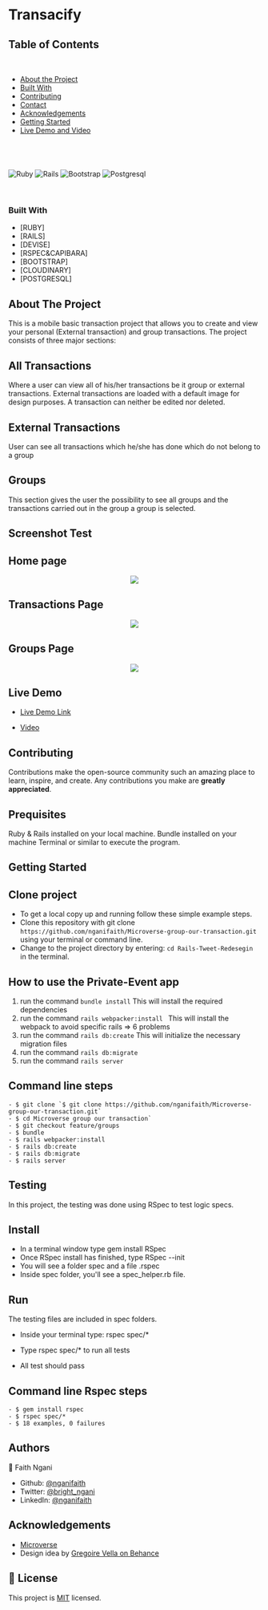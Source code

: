 # Transacify

## Table of Contents
  <br />

* [About the Project](#about-the-project)
* [Built With](#built-with)
* [Contributing](#contributing)
* [Contact](#authors)
* [Acknowledgements](#acknowledgements) 
* [Getting Started](#getting-started) 
* [Live Demo and Video](#live-demo) 

#
<br />

![Ruby](https://img.shields.io/badge/Ruby-CC342D?style=for-the-badge&logo=ruby&logoColor=white)
![Rails](https://img.shields.io/badge/Ruby_on_Rails-CC0000?style=for-the-badge&logo=ruby-on-rails&logoColor=white)
![Bootstrap](https://img.shields.io/badge/Bootstrap-563D7C?style=for-the-badge&logo=bootstrap&logoColor=white)
![Postgresql](https://img.shields.io/badge/PostgreSQL-316192?style=for-the-badge&logo=postgresql&logoColor=white)

<br />

### Built With

* [RUBY]
* [RAILS]
* [DEVISE]
* [RSPEC&CAPIBARA]
* [BOOTSTRAP]
* [CLOUDINARY]
* [POSTGRESQL]


<!-- ABOUT THE PROJECT   -->
## About The Project
This is a mobile basic transaction project that allows you to create and view your personal (External transaction) and group transactions. The project consists of three major sections:
 ## All Transactions

 Where a user can view all of his/her transactions be it group or external transactions. External transactions are loaded with a default image for design purposes. A transaction can neither be edited nor deleted.

 ## External Transactions
 User can see all transactions which he/she has done which do not belong to a group

 ## Groups
 This section gives the user the possibility to see all groups and the transactions carried out in the group a group is selected.

## Screenshot Test
## Home page

<p align="center">
  <img height="auto" src="app/assets/images/home.png">
</p>

## Transactions Page
<p align="center">
  <img height="auto" src="app/assets/images/transaction.png">
</p>

## Groups Page
<p align="center">
  <img height="auto" src="app/assets/images/group.png">
</p>

## Live Demo

- [Live Demo Link](https://calm-brook-95634.herokuapp.com/)

- [Video](https://www.loom.com/share/4ff817c608cd4fedbd3322f3de4d9a1b)

## Contributing

Contributions make the open-source community such an amazing place to learn, inspire, and create. Any contributions you make are **greatly appreciated**.

## Prequisites

Ruby & Rails installed on your local machine.
Bundle installed on your machine
Terminal or similar to execute the program.


## Getting Started


## Clone project

- To get a local copy up and running follow these simple example steps.
- Clone this repository with git clone ```https://github.com/nganifaith/Microverse-group-our-transaction.git``` using your terminal or command line.
- Change to the project directory by entering: ```cd Rails-Tweet-Redesegin``` in the terminal.

## How to use the Private-Event app
1. run the command ```bundle install```   This will install the required dependencies
2. run the command ```rails webpacker:install ``` This will install the webpack to avoid specific rails => 6 problems
3. run the command ```rails db:create``` This will initialize the necessary migration files
4. run the command ```rails db:migrate``` 
5. run the command ```rails server```

## Command line steps
```
- $ git clone `$ git clone https://github.com/nganifaith/Microverse-group-our-transaction.git`
- $ cd Microverse group our transaction`
- $ git checkout feature/groups
- $ bundle 
- $ rails webpacker:install 
- $ rails db:create
- $ rails db:migrate
- $ rails server
```

## Testing
In this project, the testing was done using RSpec to test logic specs.

## Install
- In a terminal window type gem install RSpec
- Once RSpec install has finished, type RSpec --init
- You will see a folder spec and a file .rspec
- Inside spec folder, you'll see a spec_helper.rb file.

## Run
The testing files are included in spec folders.
- Inside your terminal type: rspec spec/*
- Type rspec spec/* to run all tests
 
- All test should pass

## Command line Rspec steps
```
- $ gem install rspec
- $ rspec spec/*
- $ 18 examples, 0 failures

```

## Authors

👤 Faith Ngani

- Github: [@nganifaith](https://github.com/nganifaith)
- Twitter: [@bright_ngani](https://twitter.com/Bright_Ngani)
- LinkedIn: [@nganifaith](https://www.linkedin.com/in/ngani-faith/)


<!-- ACKNOWLEDGEMENTS -->
## Acknowledgements

* [Microverse](https://www.microverse.org/)
* Design idea by [Gregoire Vella on Behance](https://www.behance.net/gregoirevella)


## 📝 License

This project is [MIT](https://github.com/sergiocortessat/sergiocortessat/blob/main/LICENSE) licensed.


